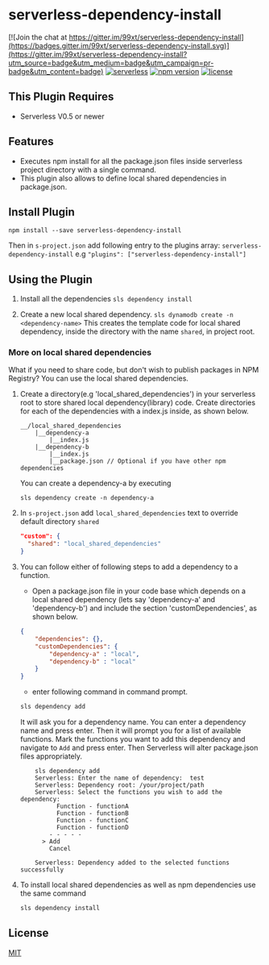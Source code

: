 serverless-dependency-install
=============================

[![Join the chat at https://gitter.im/99xt/serverless-dependency-install](https://badges.gitter.im/99xt/serverless-dependency-install.svg)](https://gitter.im/99xt/serverless-dependency-install?utm_source=badge&utm_medium=badge&utm_campaign=pr-badge&utm_content=badge)
[![serverless](http://public.serverless.com/badges/v3.svg)](http://www.serverless.com)
[![npm version](https://badge.fury.io/js/serverless-dependency-install.svg)](https://badge.fury.io/js/serverless-dependency-install)
[![license](https://img.shields.io/npm/l/serverless-dependency-install.svg)](https://www.npmjs.com/package/serverless-dependency-install)

## This Plugin Requires
* Serverless V0.5 or newer

## Features
* Executes npm install for all the package.json files inside serverless project directory with a single command.
* This plugin also allows to define local shared dependencies in package.json.  

## Install Plugin
`npm install --save serverless-dependency-install`

Then in `s-project.json` add following entry to the plugins array: `serverless-dependency-install`
e.g `"plugins": ["serverless-dependency-install"]`

## Using the Plugin
1) Install all the dependencies
`sls dependency install`

2) Create a new local shared dependency.
`sls dynamodb create -n <dependency-name>`
This creates the template code for local shared dependency, inside the directory with the name `shared`, in project root.

### More on local shared dependencies
What if you need to share code, but don't wish to publish packages in NPM Registry? You can use the local shared dependencies.

1. Create a directory(e.g 'local_shared_dependencies') in your serverless root to store shared local dependency(library) code. Create directories for each of the dependencies with a index.js inside, as shown below.
    ```
    __/local_shared_dependencies
        |__dependency-a
            |__index.js
        |__dependency-b
            |__index.js   
            |__package.json // Optional if you have other npm dependencies
    ```

    You can create a dependency-a by executing
    ```
    sls dependency create -n dependency-a
    ```

2. In `s-project.json` add `local_shared_dependencies` text to override default directory `shared`
    ```json
    "custom": {
      "shared": "local_shared_dependencies"
    }
    ```

3. You can follow either of following steps to add a dependency to a function.
    * Open a package.json file in your code base which depends on a local shared dependency (lets say 'dependency-a' and 'dependency-b') and include the section 'customDependencies', as shown below.
    ```json
    {
        "dependencies": {},
        "customDependencies": {
            "dependency-a" : "local",
            "dependency-b" : "local"
        }
    }
    ```
    * enter following command in command prompt.
    ```javascript
    sls dependency add
    ```
    It will ask you for a dependency name. You can enter a dependency name and press enter. Then it will prompt you for a list of available functions. Mark the functions you want to add this dependency and navigate to `Add` and press enter. Then Serverless will alter package.json files appropriately.

    ```
        sls dependency add
        Serverless: Enter the name of dependency:  test
        Serverless: Dependency root: /your/project/path
        Serverless: Select the functions you wish to add the dependency:
              Function - functionA
              Function - functionB
              Function - functionC
              Function - functionD
            - - - - -
          > Add
            Cancel

        Serverless: Dependency added to the selected functions successfully
    ```

4. To install local shared dependencies as well as npm dependencies use the same command
    ```javascript
    sls dependency install
    ```

## License
  [MIT](LICENSE)
